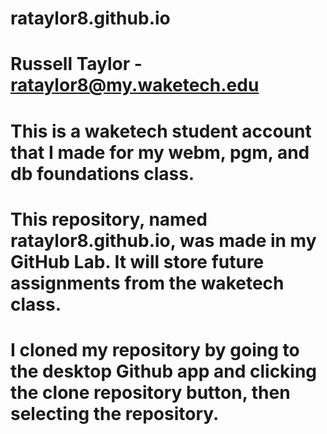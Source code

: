 # rataylor8.github.io
# Russell Taylor - rataylor8@my.waketech.edu
# This is a waketech student account that I made for my webm, pgm, and db foundations class.
# This repository, named rataylor8.github.io, was made in my GitHub Lab. It will store future assignments from the waketech class.
# I cloned my repository by going to the desktop Github app and clicking the clone repository button, then selecting the repository.

